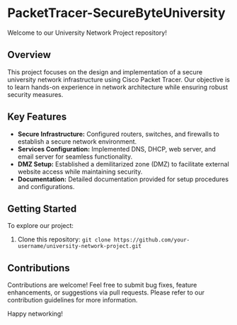 # PacketTracer-SecureByteUniversity

Welcome to our University Network Project repository! 

## Overview

This project focuses on the design and implementation of a secure university network infrastructure using Cisco Packet Tracer. Our objective is to learn hands-on experience in network architecture while ensuring robust security measures.

## Key Features

- **Secure Infrastructure:** Configured routers, switches, and firewalls to establish a secure network environment.
- **Services Configuration:** Implemented DNS, DHCP, web server, and email server for seamless functionality.
- **DMZ Setup:** Established a demilitarized zone (DMZ) to facilitate external website access while maintaining security.
- **Documentation:** Detailed documentation provided for setup procedures and configurations.

## Getting Started

To explore our project:
1. Clone this repository: `git clone https://github.com/your-username/university-network-project.git`

## Contributions

Contributions are welcome! Feel free to submit bug fixes, feature enhancements, or suggestions via pull requests. Please refer to our contribution guidelines for more information.

Happy networking!
